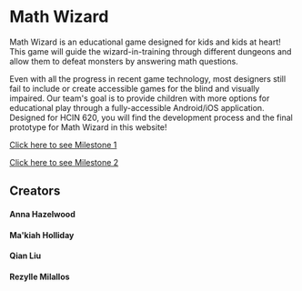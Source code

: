 # Math Wizard

Math Wizard is an educational game designed for kids and kids at heart! This game will guide the wizard-in-training through different dungeons and allow them to defeat monsters by answering math questions. 

Even with all the progress in recent game technology, most designers still fail to include or create accessible games for the blind and visually impaired. Our team's goal is to provide children with more options for educational play through a fully-accessible Android/iOS application. Designed for HCIN 620, you will find the development process and the final prototype for Math Wizard in this website!

[Click here to see Milestone 1](https://irezystible.github.io/620project/Milestone1)

[Click here to see Milestone 2](https://irezystible.github.io/620project/Milestone2)

## Creators
#### Anna Hazelwood
#### Ma'kiah Holliday
#### Qian Liu
#### Rezylle Milallos
